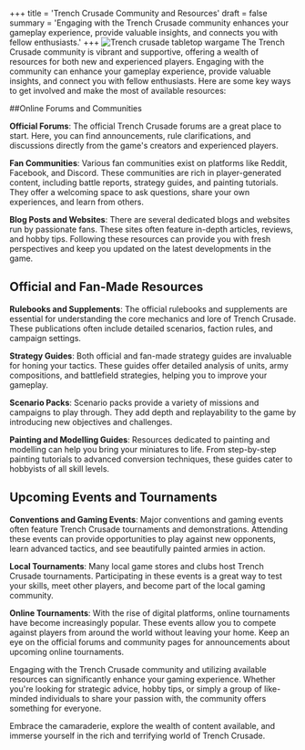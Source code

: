 +++
title = 'Trench Crusade Community and Resources'
draft = false
summary = 'Engaging with the Trench Crusade community enhances your gameplay experience, provide valuable insights, and connects you with fellow enthusiasts.'
+++
![Trench crusade tabletop wargame](trench-crusade-wargame.webp)
The Trench Crusade community is vibrant and supportive, offering a wealth of resources for both new and experienced players. Engaging with the community can enhance your gameplay experience, provide valuable insights, and connect you with fellow enthusiasts. Here are some key ways to get involved and make the most of available resources: 

##Online Forums and Communities 

**Official Forums**: The official Trench Crusade forums are a great place to start. Here, you can find announcements, rule clarifications, and discussions directly from the game's creators and experienced players. 

**Fan Communities**: Various fan communities exist on platforms like Reddit, Facebook, and Discord. These communities are rich in player-generated content, including battle reports, strategy guides, and painting tutorials. They offer a welcoming space to ask questions, share your own experiences, and learn from others. 

**Blog Posts and Websites**: There are several dedicated blogs and websites run by passionate fans. These sites often feature in-depth articles, reviews, and hobby tips. Following these resources can provide you with fresh perspectives and keep you updated on the latest developments in the game. 

## Official and Fan-Made Resources 

**Rulebooks and Supplements**: The official rulebooks and supplements are essential for understanding the core mechanics and lore of Trench Crusade. These publications often include detailed scenarios, faction rules, and campaign settings. 

**Strategy Guides**: Both official and fan-made strategy guides are invaluable for honing your tactics. These guides offer detailed analysis of units, army compositions, and battlefield strategies, helping you to improve your gameplay. 

**Scenario Packs**: Scenario packs provide a variety of missions and campaigns to play through. They add depth and replayability to the game by introducing new objectives and challenges. 

**Painting and Modelling Guides**: Resources dedicated to painting and modelling can help you bring your miniatures to life. From step-by-step painting tutorials to advanced conversion techniques, these guides cater to hobbyists of all skill levels. 

## Upcoming Events and Tournaments 

**Conventions and Gaming Events**: Major conventions and gaming events often feature Trench Crusade tournaments and demonstrations. Attending these events can provide opportunities to play against new opponents, learn advanced tactics, and see beautifully painted armies in action. 

**Local Tournaments**: Many local game stores and clubs host Trench Crusade tournaments. Participating in these events is a great way to test your skills, meet other players, and become part of the local gaming community. 

**Online Tournaments**: With the rise of digital platforms, online tournaments have become increasingly popular. These events allow you to compete against players from around the world without leaving your home. Keep an eye on the official forums and community pages for announcements about upcoming online tournaments. 

Engaging with the Trench Crusade community and utilizing available resources can significantly enhance your gaming experience. Whether you're looking for strategic advice, hobby tips, or simply a group of like-minded individuals to share your passion with, the community offers something for everyone. 

Embrace the camaraderie, explore the wealth of content available, and immerse yourself in the rich and terrifying world of Trench Crusade. 